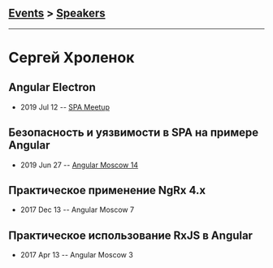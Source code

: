 ## [Events](../README.md) > [Speakers](../speakers.md)
---

# Сергей Хроленок

## Angular Electron
- 2019 Jul 12 -- [SPA Meetup](https://www.youtube.com/watch?v=hdc67fVJoAM)    
## Безопасность и уязвимости в SPA на примере Angular
- 2019 Jun 27 -- [Angular Moscow 14](https://youtu.be/zSKTDIf_yeo)    
## Практическое применение NgRx 4.x
- 2017 Dec 13 -- Angular Moscow 7    
## Практическое использование RxJS в Angular
- 2017 Apr 13 -- Angular Moscow 3    
